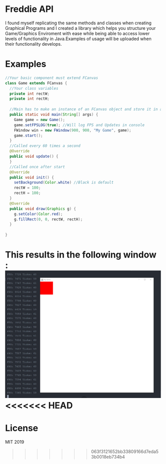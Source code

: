 # Freddie API
I found myself replicating the same methods and classes when creating Graphical Programs and I created a library which helps you structure your Game/Graphics Enviroment with ease while being able to access lower levels of functionality in Java.Examples of usage will be uploaded when their functionality develops.


# Examples

```Java
//Your basic component must extend FCanvas
class Game extends FCanvas {
  //Your class variables
  private int rectW;
  private int rectH;

  //Main has to make an instance of an FCanvas object and store it in a Peer
  public static void main(String[] args) {
    Game game = new Game();
    game.setFPSLOG(true); //Will log FPS and Updates in console
    FWindow win = new FWindow(900, 900, "My Game", game);
    game.start();
  }
  //Called every 60 times a second
  @Override
  public void update() {
  }
  //Called once after start
  @Override
  public void init() {
    setBackground(Color.white) //Black is default
    rectW = 100;
    rectH = 100;
  }
  @Override
  public void draw(Graphics g) {
    g.setColor(Color.red);
    g.fillRect(0, 0, rectW, rectH);
  }
  
}

```

This results in the following window :
![](./res/Screenshots/FreddieAPI.png)
<<<<<<< HEAD
=======


# License
  MIT 2019
  

>>>>>>> 063f3121652bb33809166d7eda53b0018eb734b4
